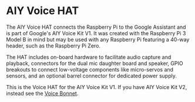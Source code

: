 <!--
---
name: AIY Voice HAT
class: board
type: audio,sensor,io
formfactor: HAT
manufacturer: Google
description: A natural language processor that connects your Raspberri Pi to the Google Assistant
url: https://aiyprojects.withgoogle.com/voice-v1
github: https://github.com/google/aiyprojects-raspbian
image: 'voice-hat.png'
pincount: 40
eeprom: yes
power:
  '1':
  '2':
ground:
  '6':
  '9':
  '14':
  '20':
  '25':
  '30':
  '34':
  '39':
pin:
  '7':
    name: Driver 0 Breakout
  '11':
    name: Driver 1 Breakout
  '12':
    name: I2S Clock
  '13':
    name: Driver 2 Breakout
  '15':
    name: Driver 3 Breakout
  '16':
    name: Button
    mode: input
    active: low
  '18':
    name: Servo 5 Breakout
  '22':
    name: LED
    mode: output
    active: high
  '29':
    name: Servo 3 Breakout
  '31':
    name: Servo 1 Breakout
  '32':
    name: Servo 4 Breakout
  '33':
    name: Servo 2 Breakout
  '35':
    name: I2S WS
  '36':
    name: Amp Shutdown
  '37':
    name: Servo 0 Breakout
  '40':
    name: I2S Data
install:
  'devices':
  - 'i2s'
-->
# AIY Voice HAT

The AIY Voice HAT connects the Raspberry Pi to the Google Assistant and is part of Google's AIY Voice Kit V1. It was created with the Raspberry Pi 3 Model B in mind but may be used with any Raspberry Pi featuring a 40-way header, such as the Raspberry Pi Zero.

The HAT includes on-board hardware to facilitate audio capture and playback, connectors for the dual mic daughter board and speaker, GPIO breakouts to connect low-voltage components like micro-servos and sensors, and an optional barrel connector for dedicated power supply.

This is the Voice HAT for the AIY Voice Kit V1. If you have AIY Voice Kit V2, instead see the [Voice Bonnet](/pinout/aiy_voice_bonnet).
